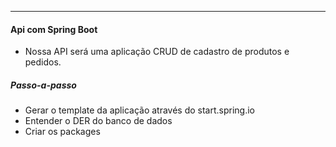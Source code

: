 ___
#### Api com Spring Boot
- Nossa API será uma aplicação CRUD de cadastro de produtos e pedidos.
##### Passo-a-passo
- Gerar o template da aplicação através do start.spring.io
- Entender o DER do banco de dados
- Criar os packages
